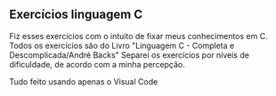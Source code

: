 ## Exercícios linguagem C

Fiz esses exercícios com o intuito de fixar meus conhecimentos em C.
Todos os exercícios são do Livro "Linguagem C - Completa e Descomplicada/André Backs"
Separei os exercícios por níveis de dificuldade, de acordo com a minha percepção.

Tudo feito usando apenas o Visual Code